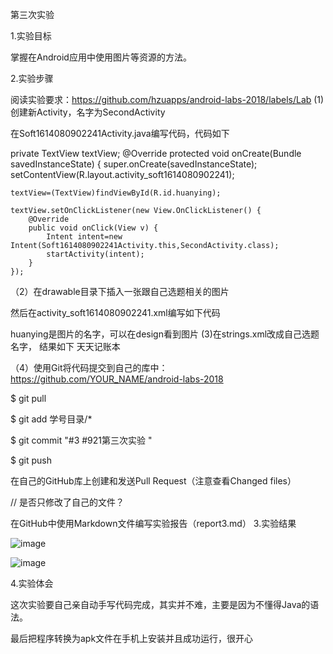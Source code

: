 第三次实验

1.实验目标

掌握在Android应用中使用图片等资源的方法。

2.实验步骤

阅读实验要求：https://github.com/hzuapps/android-labs-2018/labels/Lab (1) 创建新Activity，名字为SecondActivity

在Soft1614080902241Activity.java编写代码，代码如下 
 
private TextView textView;
@Override
protected void onCreate(Bundle savedInstanceState) {
    super.onCreate(savedInstanceState);
    setContentView(R.layout.activity_soft1614080902241);

    textView=(TextView)findViewById(R.id.huanying);

    textView.setOnClickListener(new View.OnClickListener() {
        @Override
        public void onClick(View v) {
            Intent intent=new Intent(Soft1614080902241Activity.this,SecondActivity.class);
            startActivity(intent);
        }
    });
（2）在drawable目录下插入一张跟自己选题相关的图片

然后在activity_soft1614080902241.xml编写如下代码

  <TextView
    android:id="@+id/huanying"
    android:layout_width="wrap_content"
    android:layout_height="wrap_content"
    android:drawableTop="@drawable/huanying"
    android:text="hello_world" />
    
huanying是图片的名字，可以在design看到图片
(3)在strings.xml改成自己选题名字， 结果如下 天天记账本

（4）使用Git将代码提交到自己的库中：https://github.com/YOUR_NAME/android-labs-2018

 $ git pull 

 $ git add 学号目录/* 

 $ git commit "#3 #921第三次实验 " 

 $ git push 

 在自己的GitHub库上创建和发送Pull Request（注意查看Changed files） 

 // 是否只修改了自己的文件？ 

 在GitHub中使用Markdown文件编写实验报告（report3.md）
 3.实验结果

![image](https://github.com/LuoJKL/android-labs-2018/blob/master/soft1614080902241/3_1.jpg) 

![image](https://github.com/LuoJKL/android-labs-2018/blob/master/soft1614080902241/3_2.jpg) 

4.实验体会

这次实验要自己亲自动手写代码完成，其实并不难，主要是因为不懂得Java的语法。

最后把程序转换为apk文件在手机上安装并且成功运行，很开心

